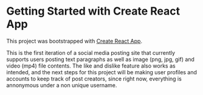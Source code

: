 # Getting Started with Create React App

This project was bootstrapped with [Create React App](https://github.com/facebook/create-react-app).

This is the first iteration of a social media posting site that currently supports users posting text paragraphs as well as image (png, jpg, gif) and video (mp4) file contents.
The like and dislike feature also works as intended, and the next steps for this project will be making user profiles and accounts to keep track of post creators, since right now, everything is annonymous under a non unique username.
